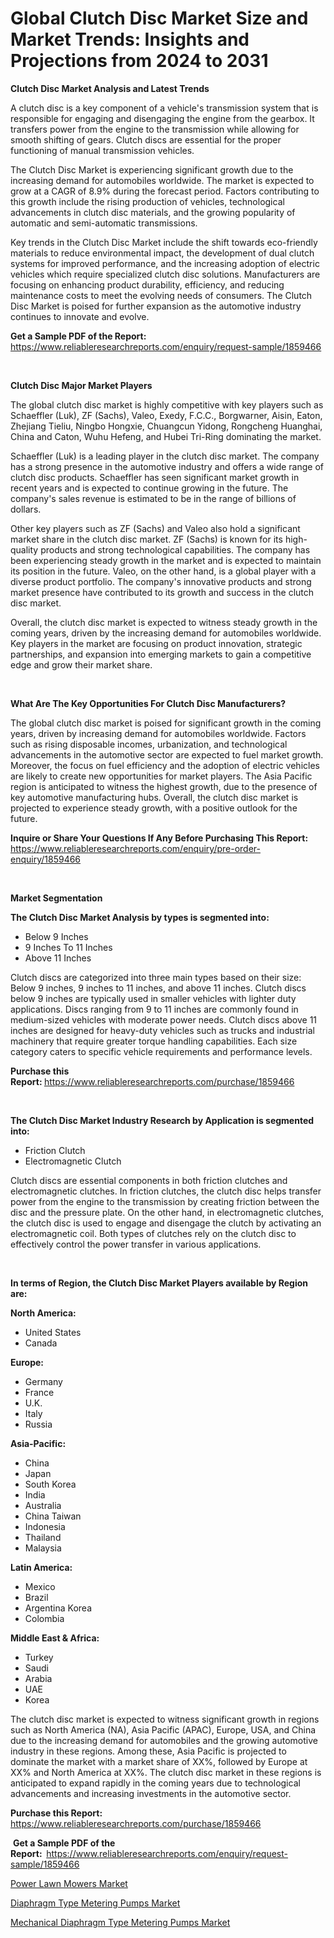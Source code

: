 <p><h1>Global Clutch Disc Market Size and Market Trends: Insights and Projections from 2024 to 2031</h1></p><p><strong>Clutch Disc Market Analysis and Latest Trends</strong></p>
<p><p>A clutch disc is a key component of a vehicle's transmission system that is responsible for engaging and disengaging the engine from the gearbox. It transfers power from the engine to the transmission while allowing for smooth shifting of gears. Clutch discs are essential for the proper functioning of manual transmission vehicles.</p><p>The Clutch Disc Market is experiencing significant growth due to the increasing demand for automobiles worldwide. The market is expected to grow at a CAGR of 8.9% during the forecast period. Factors contributing to this growth include the rising production of vehicles, technological advancements in clutch disc materials, and the growing popularity of automatic and semi-automatic transmissions.</p><p>Key trends in the Clutch Disc Market include the shift towards eco-friendly materials to reduce environmental impact, the development of dual clutch systems for improved performance, and the increasing adoption of electric vehicles which require specialized clutch disc solutions. Manufacturers are focusing on enhancing product durability, efficiency, and reducing maintenance costs to meet the evolving needs of consumers. The Clutch Disc Market is poised for further expansion as the automotive industry continues to innovate and evolve.</p></p>
<p><strong>Get a Sample PDF of the Report:&nbsp;</strong> <a href="https://www.reliableresearchreports.com/enquiry/request-sample/1859466">https://www.reliableresearchreports.com/enquiry/request-sample/1859466</a></p>
<p>&nbsp;</p>
<p><strong>Clutch Disc Major Market Players</strong></p>
<p><p>The global clutch disc market is highly competitive with key players such as Schaeffler (Luk), ZF (Sachs), Valeo, Exedy, F.C.C., Borgwarner, Aisin, Eaton, Zhejiang Tieliu, Ningbo Hongxie, Chuangcun Yidong, Rongcheng Huanghai, China and Caton, Wuhu Hefeng, and Hubei Tri-Ring dominating the market.</p><p>Schaeffler (Luk) is a leading player in the clutch disc market. The company has a strong presence in the automotive industry and offers a wide range of clutch disc products. Schaeffler has seen significant market growth in recent years and is expected to continue growing in the future. The company's sales revenue is estimated to be in the range of billions of dollars.</p><p>Other key players such as ZF (Sachs) and Valeo also hold a significant market share in the clutch disc market. ZF (Sachs) is known for its high-quality products and strong technological capabilities. The company has been experiencing steady growth in the market and is expected to maintain its position in the future. Valeo, on the other hand, is a global player with a diverse product portfolio. The company's innovative products and strong market presence have contributed to its growth and success in the clutch disc market.</p><p>Overall, the clutch disc market is expected to witness steady growth in the coming years, driven by the increasing demand for automobiles worldwide. Key players in the market are focusing on product innovation, strategic partnerships, and expansion into emerging markets to gain a competitive edge and grow their market share.</p></p>
<p>&nbsp;</p>
<p><strong>What Are The Key Opportunities For Clutch Disc Manufacturers?</strong></p>
<p><p>The global clutch disc market is poised for significant growth in the coming years, driven by increasing demand for automobiles worldwide. Factors such as rising disposable incomes, urbanization, and technological advancements in the automotive sector are expected to fuel market growth. Moreover, the focus on fuel efficiency and the adoption of electric vehicles are likely to create new opportunities for market players. The Asia Pacific region is anticipated to witness the highest growth, due to the presence of key automotive manufacturing hubs. Overall, the clutch disc market is projected to experience steady growth, with a positive outlook for the future.</p></p>
<p><strong>Inquire or Share Your Questions If Any Before Purchasing This Report:</strong> <a href="https://www.reliableresearchreports.com/enquiry/pre-order-enquiry/1859466">https://www.reliableresearchreports.com/enquiry/pre-order-enquiry/1859466</a></p>
<p>&nbsp;</p>
<p><strong>Market Segmentation</strong></p>
<p><strong>The Clutch Disc Market Analysis by types is segmented into:</strong></p>
<p><ul><li>Below 9 Inches</li><li>9 Inches To 11 Inches</li><li>Above 11 Inches</li></ul></p>
<p><p>Clutch discs are categorized into three main types based on their size: Below 9 inches, 9 inches to 11 inches, and above 11 inches. Clutch discs below 9 inches are typically used in smaller vehicles with lighter duty applications. Discs ranging from 9 to 11 inches are commonly found in medium-sized vehicles with moderate power needs. Clutch discs above 11 inches are designed for heavy-duty vehicles such as trucks and industrial machinery that require greater torque handling capabilities. Each size category caters to specific vehicle requirements and performance levels.</p></p>
<p><strong>Purchase this Report:&nbsp;</strong><a href="https://www.reliableresearchreports.com/purchase/1859466">https://www.reliableresearchreports.com/purchase/1859466</a></p>
<p>&nbsp;</p>
<p><strong>The Clutch Disc Market Industry Research by Application is segmented into:</strong></p>
<p><ul><li>Friction Clutch</li><li>Electromagnetic Clutch</li></ul></p>
<p><p>Clutch discs are essential components in both friction clutches and electromagnetic clutches. In friction clutches, the clutch disc helps transfer power from the engine to the transmission by creating friction between the disc and the pressure plate. On the other hand, in electromagnetic clutches, the clutch disc is used to engage and disengage the clutch by activating an electromagnetic coil. Both types of clutches rely on the clutch disc to effectively control the power transfer in various applications.</p></p>
<p>&nbsp;</p>
<p><strong>In terms of Region, the Clutch Disc Market Players available by Region are:</strong></p>
<p>
    <p> <strong> North America: </strong>
        <ul>
            <li>United States</li>
            <li>Canada</li>
        </ul>
        </p> 
    <p> <strong> Europe: </strong>
        <ul>
            <li>Germany</li>
            <li>France</li>
            <li>U.K.</li>
            <li>Italy</li>
            <li>Russia</li>
        </ul>
        </p> 
    <p> <strong> Asia-Pacific: </strong>
        <ul>
            <li>China</li>
            <li>Japan</li>
            <li>South Korea</li>
            <li>India</li>
            <li>Australia</li>
            <li>China Taiwan</li>
            <li>Indonesia</li>
            <li>Thailand</li>
            <li>Malaysia</li>
        </ul>
        </p> 
    <p> <strong> Latin America: </strong>
        <ul>
            <li>Mexico</li>
            <li>Brazil</li>
            <li>Argentina Korea</li>
            <li>Colombia</li>
        </ul>
        </p> 
    <p> <strong> Middle East & Africa: </strong>
        <ul>
            <li>Turkey</li>
            <li>Saudi</li>
            <li>Arabia</li>
            <li>UAE</li>
            <li>Korea</li>
        </ul>
    </p>
    </p>
<p><p>The clutch disc market is expected to witness significant growth in regions such as North America (NA), Asia Pacific (APAC), Europe, USA, and China due to the increasing demand for automobiles and the growing automotive industry in these regions. Among these, Asia Pacific is projected to dominate the market with a market share of XX%, followed by Europe at XX% and North America at XX%. The clutch disc market in these regions is anticipated to expand rapidly in the coming years due to technological advancements and increasing investments in the automotive sector.</p></p>
<p><strong>Purchase this Report: </strong><a href="https://www.reliableresearchreports.com/purchase/1859466">https://www.reliableresearchreports.com/purchase/1859466</a></p>
<p>&nbsp;<strong>Get a Sample PDF of the Report:&nbsp;&nbsp;</strong><a href="https://www.reliableresearchreports.com/enquiry/request-sample/1859466">https://www.reliableresearchreports.com/enquiry/request-sample/1859466</a></p>
<p><strong></strong></p>
<p><p><a href="https://view.publitas.com/reportprime-1/power-lawn-mowers-market-insights-market-players-and-forecast-till-2030/">Power Lawn Mowers Market</a></p><p><a href="https://view.publitas.com/reportprime-1/diaphragm-type-metering-pumps-market-size-growth-and-forecast-from-2023-2030/">Diaphragm Type Metering Pumps Market</a></p><p><a href="https://view.publitas.com/reportprime-1/mechanical-diaphragm-type-metering-pumps-market-share-market-new-trends-analysis-report-by-type-by-application-by-end-use-by-region-and-segment-forecasts-2023-2030/">Mechanical Diaphragm Type Metering Pumps Market</a></p></p>